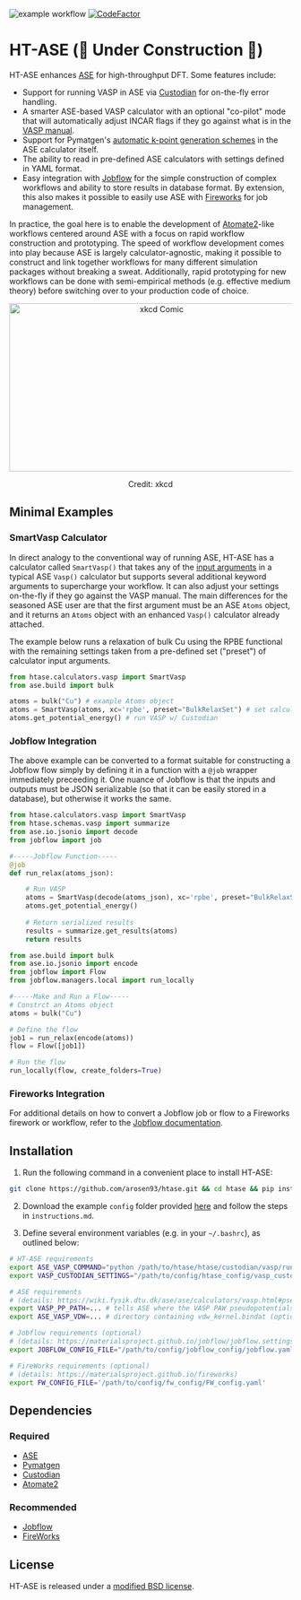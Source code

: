 ![example workflow](https://github.com/arosen93/htase/actions/workflows/workflow.yaml/badge.svg)
[![CodeFactor](https://www.codefactor.io/repository/github/arosen93/htase/badge)](https://www.codefactor.io/repository/github/arosen93/htase)

# HT-ASE (🚧 Under Construction 🚧)
HT-ASE enhances [ASE](https://wiki.fysik.dtu.dk/ase/index.html) for high-throughput DFT. Some features include:
- Support for running VASP in ASE via [Custodian](https://github.com/materialsproject/custodian) for on-the-fly error handling.
- A smarter ASE-based VASP calculator with an optional "co-pilot" mode that will automatically adjust INCAR flags if they go against what is in the [VASP manual](https://www.vasp.at/wiki/index.php/Main_page).
- Support for Pymatgen's [automatic k-point generation schemes](https://pymatgen.org/pymatgen.io.vasp.inputs.html?highlight=kpoints#pymatgen.io.vasp.inputs.Kpoints) in the ASE calculator itself.
- The ability to read in pre-defined ASE calculators with settings defined in YAML format.
- Easy integration with [Jobflow](https://materialsproject.github.io/jobflow/) for the simple construction of complex workflows and ability to store results in database format. By extension, this also makes it possible to easily use ASE with [Fireworks](https://github.com/materialsproject/fireworks) for job management.

In practice, the goal here is to enable the development of [Atomate2](https://github.com/materialsproject/atomate2)-like workflows centered around ASE with a focus on rapid workflow construction and prototyping. The speed of workflow development comes into play because ASE is largely calculator-agnostic, making it possible to construct and link together workflows for many different simulation packages without breaking a sweat. Additionally, rapid prototyping for new workflows can be done with semi-empirical methods (e.g. effective medium theory) before switching over to your production code of choice.
<p align="center">
<img src="https://imgs.xkcd.com/comics/standards_2x.png" alt="xkcd Comic" width="528" height="300">
<p align="center">
Credit: xkcd
</p>

## Minimal Examples
### SmartVasp Calculator
In direct analogy to the conventional way of running ASE, HT-ASE has a calculator called `SmartVasp()` that takes any of the [input arguments](https://wiki.fysik.dtu.dk/ase/ase/calculators/vasp.html#ase.calculators.vasp.Vasp) in a typical ASE `Vasp()` calculator but supports several additional keyword arguments to supercharge your workflow. It can also adjust your settings on-the-fly if they go against the VASP manual. The main differences for the seasoned ASE user are that the first argument must be an ASE `Atoms` object, and it returns an `Atoms` object with an enhanced `Vasp()` calculator already attached.

The example below runs a relaxation of bulk Cu using the RPBE functional with the remaining settings taken from a pre-defined set ("preset") of calculator input arguments.

```python
from htase.calculators.vasp import SmartVasp
from ase.build import bulk

atoms = bulk("Cu") # example Atoms object
atoms = SmartVasp(atoms, xc='rpbe', preset="BulkRelaxSet") # set calculator
atoms.get_potential_energy() # run VASP w/ Custodian
```

### Jobflow Integration
The above example can be converted to a format suitable for constructing a Jobflow flow simply by defining it in a function with a `@job` wrapper immediately preceeding it. One nuance of Jobflow is that the inputs and outputs must be JSON serializable (so that it can be easily stored in a database), but otherwise it works the same.

```python
from htase.calculators.vasp import SmartVasp
from htase.schemas.vasp import summarize
from ase.io.jsonio import decode
from jobflow import job

#-----Jobflow Function-----
@job
def run_relax(atoms_json):

    # Run VASP
    atoms = SmartVasp(decode(atoms_json), xc='rpbe', preset="BulkRelaxSet")
    atoms.get_potential_energy()
    
    # Return serialized results
    results = summarize.get_results(atoms)
    return results
```
```python
from ase.build import bulk
from ase.io.jsonio import encode
from jobflow import Flow
from jobflow.managers.local import run_locally

#-----Make and Run a Flow-----
# Constrct an Atoms object
atoms = bulk("Cu")

# Define the flow
job1 = run_relax(encode(atoms))
flow = Flow([job1])

# Run the flow
run_locally(flow, create_folders=True)
```
### Fireworks Integration
For additional details on how to convert a Jobflow job or flow to a Fireworks firework or workflow, refer to the [Jobflow documentation](https://materialsproject.github.io/jobflow/jobflow.managers.html#module-jobflow.managers.fireworks). 

## Installation
1. Run the following command in a convenient place to install HT-ASE:
```bash
git clone https://github.com/arosen93/htase.git && cd htase && pip install -r requirements.txt && pip install -e .
```

2. Download the example `config` folder provided [here](https://github.com/arosen93/htase/tree/main/htase/setup) and follow the steps in `instructions.md`.

3. Define several environment variables (e.g. in your `~/.bashrc`), as outlined below:
```bash
# HT-ASE requirements
export ASE_VASP_COMMAND="python /path/to/htase/htase/custodian/vasp/run_vasp_custodian.py"
export VASP_CUSTODIAN_SETTINGS="/path/to/config/htase_config/vasp_custodian_settings.yaml"

# ASE requirements
# (details: https://wiki.fysik.dtu.dk/ase/ase/calculators/vasp.html#pseudopotentials)
export VASP_PP_PATH=... # tells ASE where the VASP PAW pseudopotentials are
export ASE_VASP_VDW=... # directory containing vdw_kernel.bindat (optional)

# Jobflow requirements (optional)
# (details: https://materialsproject.github.io/jobflow/jobflow.settings.html)
export JOBFLOW_CONFIG_FILE="/path/to/config/jobflow_config/jobflow.yaml"

# FireWorks requirements (optional)
# (details: https://materialsproject.github.io/fireworks)
export FW_CONFIG_FILE='/path/to/config/fw_config/FW_config.yaml'

```

## Dependencies
### Required
- [ASE](https://gitlab.com/ase/ase)
- [Pymatgen](https://github.com/materialsproject/pymatgen)
- [Custodian](https://github.com/materialsproject/custodian)
- [Atomate2](https://github.com/materialsproject/atomate2)

### Recommended
- [Jobflow](https://github.com/materialsproject/jobflow)
- [FireWorks](https://materialsproject.github.io/fireworks)

## License
HT-ASE is released under a [modified BSD license](https://github.com/arosen93/htase/blob/main/LICENSE.md).
